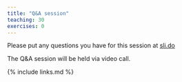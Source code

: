 ```yaml
---
title: "Q&A session"
teaching: 30
exercises: 0
---
```


Please put any questions you have for this session at [sli.do](https://www.sli.do/)

The Q&A session will be held via video call.

{% include links.md %}


